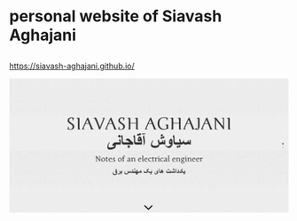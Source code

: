 # personal website of Siavash Aghajani

## 
<https://siavash-aghajani.github.io/>

![Screenshot - Home](/homepage.png)


